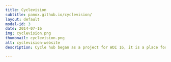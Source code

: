 ```yaml
---
title: Cyclevision
subtitle: panox.github.io/cyclevision/
layout: default
modal-id: 3
date: 2014-07-16
img: cyclevision.png
thumbnail: cyclevision.png
alt: cyclevision-website
description: Cycle hub began as a project for WDI 16, it is a place for cyclists to share their experiences off and on their bikes with a community that understands their passion.

---
```

